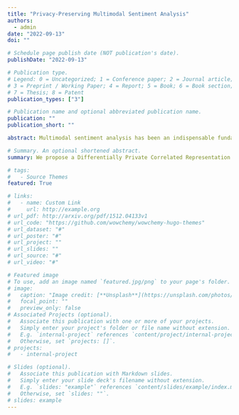 ```yaml
---
title: "Privacy-Preserving Multimodal Sentiment Analysis"
authors:
  - admin
date: "2022-09-13"
doi: ""

# Schedule page publish date (NOT publication's date).
publishDate: "2022-09-13"

# Publication type.
# Legend: 0 = Uncategorized; 1 = Conference paper; 2 = Journal article;
# 3 = Preprint / Working Paper; 4 = Report; 5 = Book; 6 = Book section;
# 7 = Thesis; 8 = Patent
publication_types: ["3"]

# Publication name and optional abbreviated publication name.
publication: ""
publication_short: ""

abstract: Multimodal sentiment analysis has been an indispensable fundamental component for many real applications. However, a severe threat of privacy leakage in the multimodal sentiment analysis has been overlooked by previous works. To fill this gap, we propose a Differentially Private Correlated Representation Learning (DPCRL) model to achieve privacy-preserving multimodal sentiment analysis by combining a correlated representation learning scheme with a differential privacy protection scheme. Our correlated representation learning scheme aims to transform high-dimension data transformation to meet the requirements of privacy-preserving multimodal sentiment analysis by learning the correlated and uncorrelated representations, where especially, an pre-determined correlation factor is employed to flexibly adjust the expected correlation among the correlated representations. The differential privacy protection scheme is used to obtain the disturbed correlated and uncorrelated representations by adding Laplace noise to for ε-differential privacy. In particular, the correlation factor can help alleviate the side-effect of the added Laplace noise on the sentiment prediction performance. Finally, via conducting a series of real-data experiments, we validate that our proposed DPCRL model is superior to the state-of-the-arts for privacy-preserving multimodal sentiment analysis.

# Summary. An optional shortened abstract.
summary: We propose a Differentially Private Correlated Representation Learning (DPCRL) model to achieve privacy-preserving multimodal sentiment analysis by combining a correlated representation learning scheme with a differential privacy protection scheme.

# tags:
#   - Source Themes
featured: True

# links:
#   - name: Custom Link
#     url: http://example.org
# url_pdf: http://arxiv.org/pdf/1512.04133v1
# url_code: "https://github.com/wowchemy/wowchemy-hugo-themes"
# url_dataset: "#"
# url_poster: "#"
# url_project: ""
# url_slides: ""
# url_source: "#"
# url_video: "#"

# Featured image
# To use, add an image named `featured.jpg/png` to your page's folder.
# image:
#   caption: "Image credit: [**Unsplash**](https://unsplash.com/photos/s9CC2SKySJM)"
#   focal_point: ""
#   preview_only: false
# Associated Projects (optional).
#   Associate this publication with one or more of your projects.
#   Simply enter your project's folder or file name without extension.
#   E.g. `internal-project` references `content/project/internal-project/index.md`.
#   Otherwise, set `projects: []`.
# projects:
#   - internal-project

# Slides (optional).
#   Associate this publication with Markdown slides.
#   Simply enter your slide deck's filename without extension.
#   E.g. `slides: "example"` references `content/slides/example/index.md`.
#   Otherwise, set `slides: ""`.
# slides: example
---
```


<!-- {{% callout note %}}
Create your slides in Markdown - click the _Slides_ button to check out the example.
{{% /callout %}} -->

<!-- Supplementary notes can be added here, including [code, math, and images](https://wowchemy.com/docs/writing-markdown-latex/). -->
